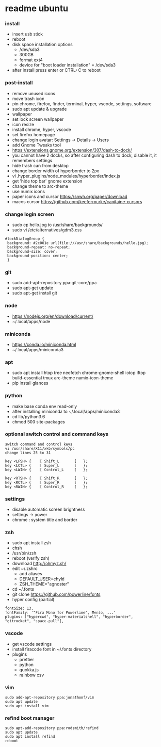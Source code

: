# readme ubuntu

### install

* insert usb stick
* reboot
* disk space installation options
  * /dev/sda3
  * 300GB
  * format ext4
  * device for "boot loader installation" = /dev/sda3
* after install press enter or CTRL+C to reboot

### post-install

* remove unused icons
* move trash icon
* pin chrome, firefox, finder, terminal, hyper, vscode, settings, software
* sudo apt update & upgrade
* wallpaper
* set lock screen wallpaper
* icon resize
* install chrome, hyper, vscode
* set firefox homepage
* change login avatar: Settings -> Details -> Users
* add Gnome Tweaks tool
* https://extensions.gnome.org/extension/307/dash-to-dock/
* you cannot have 2 docks, so after configuring dash to dock, disable it, it remembers settings
* hide trash can from desktop
* change border width of hyperborder to 2px
* vi .hyper_plugins/node_modules/hyperborder/index.js
* get 'hide top bar' gnome extension
* change theme to arc-theme
* use numix icons
* paper icons and cursor https://snwh.org/paper/download
* macos cursor https://github.com/keeferrourke/capitaine-cursors

### change login screen

* sudo cp hello.jpg to /usr/share/backgrounds/
* sudo vi /etc/alternatives/gdm3.css

```
#lockDialogGroup {
 background: #2c001e url(file:///usr/share/backgrounds/hello.jpg);
 background-repeat: no-repeat;
 background-size: cover;
 background-position: center;
 }
```

### git

* sudo add-apt-repository ppa:git-core/ppa
* sudo apt-get update
* sudo apt-get install git

### node

* https://nodejs.org/en/download/current/
* ~/.local/apps/node

### miniconda

* https://conda.io/miniconda.html
* ~/.local/apps/miniconda3

### apt

* sudo apt install htop tree neofetch chrome-gnome-shell iotop iftop build-essential tmux arc-theme numix-icon-theme
* pip install glances

### python

* make base conda env read-only
* after installing miniconda to ~/.local/apps/miniconda3
* cd lib/python3.6
* chmod 500 site-packages

### optional switch control and command keys

```
switch command and control keys
vi /usr/share/X11/xkb/symbols/pc
change lines 25 to 31

key <LFSH> {	[ Shift_L		]	};
key <LCTL> {	[ Super_L		]	};
key <LWIN> {	[ Control_L		]	};

key <RTSH> {	[ Shift_R		]	};
key <RCTL> {	[ Super_R		]	};
key <RWIN> {	[ Control_R		]	};
```

### settings

* disable automatic screen brightness
* settings -> power
* chrome : system title and border

### zsh

* sudo apt install zsh
* chsh
* /usr/bin/zsh
* reboot (verify zsh)
* download http://ohmyz.sh/
* edit ~/.zshrc
  * add aliases
  * DEFAULT_USER=chyld
  * ZSH_THEME="agnoster"
* cd ~/.fonts
* git clone https://github.com/powerline/fonts
* hyper config (partial)

```
fontSize: 13,
fontFamily: '"Fira Mono for Powerline", Menlo, ...'
plugins: ["hypercwd", "hyper-materialshell", "hyperborder", "gitrocket", "space-pull"],
```

### vscode

* get vscode settings
* install firacode font in ~/.fonts directory
* plugins
  * prettier
  * python
  * quokka.js
  * rainbow csv

### vim

```
sudo add-apt-repository ppa:jonathonf/vim
sudo apt update
sudo apt install vim
```

### refind boot manager

```
sudo apt-add-repository ppa:rodsmith/refind
sudo apt update
sudo apt install refind
reboot
```
